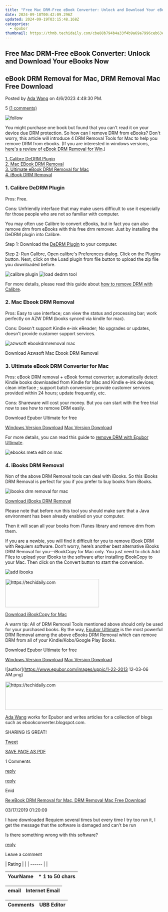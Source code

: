 ```yaml
---
title: "Free Mac DRM-Free eBook Converter: Unlock and Download Your eBooks Now"
date: 2024-09-18T00:42:09.296Z
updated: 2024-09-19T03:15:48.168Z
categories:
  - epubor
thumbnail: https://thmb.techidaily.com/cbe88b794b4a33f4b9a69a7996ceb63e4276735d9be42e403798167c8028b648.jpg
---
```


## Free Mac DRM-Free eBook Converter: Unlock and Download Your eBooks Now

## eBook DRM Removal for Mac, DRM Removal Mac Free Download

Posted by [Ada Wang](https://plus.google.com/+AdaWang/posts) on 4/6/2023 4:49:30 PM.

5 [(1 comments)](http://www.epubor.com/#comment-area) 

![follow](http://www.epubor.com/images/follow.png)

You might purchase one book but found that you can't read it on your device due DRM protection. So how can I remove DRM from eBooks? Don't worry, this article will introduce 4 DRM Removal Tools for Mac to help you remove DRM from ebooks. (If you are interested in windows versions, [here's a review of eBook DRM Removal for Win](https://tools.techidaily.com/epubor/products/).)

[1\. Calibre DeDRM Plugin](https://tools.techidaily.com/epubor/products/)   
[2\. Mac EBook DRM Removal](https://tools.techidaily.com/epubor/products/)  
[3\. Ultimate eBook DRM Removal for Mac](https://tools.techidaily.com/epubor/products/)  
[4\. iBook DRM Removal](https://tools.techidaily.com/epubor/products/)  

### 1\. Calibre DeDRM Plugin

Pros: Free.

Cons: Unfriendly interface that may make users difficult to use it especially for those people who are not so familiar with computer.

You may often use Calibre to convert eBooks, but in fact you can also remove drm from eBooks with this free drm remover. Just by installing the DeDRM plugin into Calibre.

Step 1: Download the [DeDRM Plugin](https://github.com/apprenticeharper/DeDRM%5Ftools/releases) to your computer.

Step 2: Run Calibre, Open calibre's Preferences dialog. Click on the Plugins button. Next, click on the Load plugin from file button to upload the zip file you downloaded before.

![calibre plugin](http://www.epubor.com/images/uppic/calibre-plugin.png) ![load dedrm tool](http://www.epubor.com/images/uppic/load-dedrm-tool.png)

For more details, please read this guide about [how to remove DRM with Calibre](https://tools.techidaily.com/epubor/products/).

### 2\. Mac Ebook DRM Removal

Pros: Easy to use interface; can view the status and processing bar; work perfectly on AZW DRM (books synced via kindle for mac).

Cons: Doesn't support Kindle e-ink eReader; No upgrades or updates, doesn't provide customer support services.

![azwsoft ebookdrmremoval mac](http://www.epubor.com/images/uppic/azwsoft-ebookdrmremoval-mac.png)

Download Azwsoft Mac Ebook DRM Removal

### 3\. Ultimate eBook DRM Converter for Mac

Pros: eBook DRM removal + eBook format converter; automatically detect Kindle books downloaded from Kindle for Mac and Kindle e-ink devices; clean interface ; support batch conversion; provide customer services provided within 24 hours; update frequently, etc.

Cons: Shareware will cost your money. But you can start with the free trial now to see how to remove DRM easily. 

Download Epubor Ultimate for free

[Windows Version Download](https://tools.techidaily.com/epubor/ultimate/) [Mac Version Download](https://tools.techidaily.com/epubor/ultimate/) 

For more details, you can read this guide to [remove DRM with Epubor Ultimate](https://tools.techidaily.com/epubor/products/).

![ebooks meta edit on mac](http://www.epubor.com/images/uppic/meta-editing-on-mac.png)

### 4\. iBooks DRM Removal

Non of the above DRM Removal tools can deal with iBooks. So this iBooks DRM Removal is perfect for you if you prefer to buy books from iBooks.

![ibooks drm removal for mac](http://www.epubor.com/images/uppic/ibooks-drm-removal.jpg)

[Download iBooks DRM Removal](http://download.epubor.com/sold/ibooksdrmremoval/requiem-4.1-mac.zip)

Please note that before run this tool you should make sure that a Java environment has been already enabled on your computer.

Then it will scan all your books from iTunes library and remove drm from them. 

If you are a newbie, you will find it difficult for you to remove iBook DRM with Requiem software. Don’t worry, here’s another best alternative iBooks DRM Removal for you—iBookCopy for Mac only. You just need to click Add Files to upload your iBooks to the software after installing iBookCopy to your Mac. Then click on the Convert button to start the conversion.

![add ibooks](http://www.epubor.com/images/uppic/add-ibooks.png)

<!-- affiliate ads begin -->
<a href="https://aligracehair.sjv.io/c/5597632/1938716/19272" target="_top" id="1938716">
  <img src="//a.impactradius-go.com/display-ad/19272-1938716" border="0" alt="https://techidaily.com" width="300" height="90"/>
</a>
<img height="0" width="0" src="https://aligracehair.sjv.io/i/5597632/1938716/19272" style="position:absolute;visibility:hidden;" border="0" />
<!-- affiliate ads end -->

[Download iBookCopy for Mac](http://www.remove-drm.com/download/iBookCopy.dmg)

A warm tip: All of DRM Removal Tools mentioned above should only be used for your purchased books. By the way, [Epubor Ultimate](https://tools.techidaily.com/epubor/ultimate/) is the most powerful DRM Removal among the above eBooks DRM Removal which can remove DRM from all of your Kindle/Kobo/Google Play Books.

Download Epubor Ultimate for free

[Windows Version Download](https://tools.techidaily.com/epubor/ultimate/) [Mac Version Download](https://tools.techidaily.com/epubor/ultimate/) 

![author](https://www.epubor.com/images/uppic/1-22-2013 12-03-06 AM.png)

<!-- affiliate ads begin -->
<a href="https://ephamedtechinc.pxf.io/c/5597632/2137218/26400" target="_top" id="2137218">
  <img src="//a.impactradius-go.com/display-ad/26400-2137218" border="0" alt="https://techidaily.com" width="728" height="90"/>
</a>
<img height="0" width="0" src="https://ephamedtechinc.pxf.io/i/5597632/2137218/26400" style="position:absolute;visibility:hidden;" border="0" />
<!-- affiliate ads end -->

[Ada Wang](https://plus.google.com/+AdaWang/posts) works for Epubor and writes articles for a collection of blogs such as ebookconverter.blogspot.com.

SHARING IS GREAT!

[Tweet](https://twitter.com/share) 

[SAVE PAGE AS PDF](https://tools.techidaily.com/epubor/products/) 

1 Comments

[reply](https://tools.techidaily.com/epubor/products/) 

[reply](https://tools.techidaily.com/epubor/products/) 

Enid

[Re:eBook DRM Removal for Mac, DRM Removal Mac Free Download](https://tools.techidaily.com/epubor/products/)

03/17/2019 01:20:09

I have downloaded Requiem several times but every time I try too run it, I get the message that the software is damaged and can't be run

 Is there something wrong with this software?

[reply](https://tools.techidaily.com/epubor/products/) 

Leave a comment

| Rating |  |
| ------ |  |

| YourName | \*  1 to 50 chars |
| -------- | ----------------- |

| email | Internet Email |
| ----- | -------------- |

| Comments | UBB Editor |
| -------- | ---------- |

<ins class="adsbygoogle"
     style="display:block"
     data-ad-format="autorelaxed"
     data-ad-client="ca-pub-7571918770474297"
     data-ad-slot="1223367746"></ins>

<ins class="adsbygoogle"
     style="display:block"
     data-ad-client="ca-pub-7571918770474297"
     data-ad-slot="8358498916"
     data-ad-format="auto"
     data-full-width-responsive="true"></ins>



